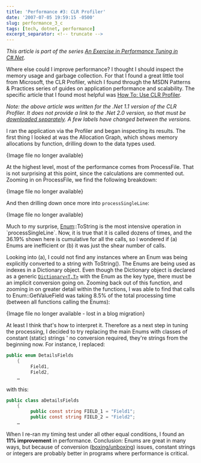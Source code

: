 ```yaml
---
title: 'Performance #3: CLR Profiler'
date: '2007-07-05 19:59:15 -0500'
slug: performance_3_c
tags: [tech, dotnet, performance]
excerpt_separator: <!-- truncate -->
---
```



_This article is part of the series <a href="/archive/2007/06/25/an_exercise_in/">
An Exercise in Performance Tuning in C#.Net</a>_.

Where else could I improve performance? I thought I should inspect the memory usage
and garbage collection. For that I found a great little tool from Microsoft, the
CLR Profiler, which I found through the MSDN Patterns &amp; Practices series of guides
on application performance and scalability. The specific article that I found most
helpful was <a href="http://msdn2.microsoft.com/en-us/library/ms979205.aspx">How To:
Use CLR Profiler</a>.

<!-- truncate -->

_Note: the above article was written for the .Net 1.1 version of the CLR Profiler.
It does not provide a link to the .Net 2.0 version, so that must be
[downloaded separately](http://www.microsoft.com/downloads/details.aspx?FamilyId=A362781C-3870-43BE-8926-862B40AA0CD0&amp;displaylang=en). A few labels have changed between the versions._

I ran the application via the Profiler and began inspecting its results. The first
thing I looked at was the Allocation Graph, which shows memory allocations by function,
drilling down to the data types used.

<p class="center">{Image file no longer available}</p>
<!--
<a href="http://www.safnet.com/writing/tech/archive/clr1.jpg" target="_blank">
<img src="http://www.safnet.com/writing/tech/archive/clr1_sm.jpg" width="600" height="133"
    border="1" alt="CLR 1" /></a>
-->

At the highest level, most of the performance comes from ProcessFile. That is not
surprising at this point, since the calculations are commented out. Zooming in on
ProcessFile, we find the following breakdown:

<p class="center">{Image file no longer available}</p>
<!--
<p style="text-align: center">
<img src="http://www.safnet.com/writing/tech/archive/clr2.jpg" width="418" height="337"
border="1" alt="CLR 2" />
-->

And then drilling down once more into `processSingleLine`:

<p class="center">{Image file no longer available}</p>
<!--
<p style="text-align: center">
<img src="http://www.safnet.com/writing/tech/archive/clr3.jpg" width="472" height="498"
border="1" alt="CLR 3" />
-->

Much to my surprise,  [Enum](http://msdn2.microsoft.com/en-us/library/sbbt4032(VS.80).aspx)::ToString
is the most intensive operation in `processSingleLine`. Now,
it is true that it is called dozens of times, and the 36.19% shown here is cumulative
for all the calls, so I wondered if (a) Enums are inefficient or (b) it was just
the shear number of calls.

Looking into (a), I could not find any instances where an Enum was being
explicitly converted to a string with ToString(). The Enums are being used as
indexes in a Dictionary object. Even though the Dictionary object is declared as
a generic
[`Dictionary<T,T>`](http://msdn2.microsoft.com/en-us/library/xfhwa508.aspx) with
the Enum as the key type, there must be an implicit conversion going on. Zooming
back out of this function, and zooming in on greater detail within the
functions, I was able to find that calls to Enum::GetValueField was taking 8.5%
of the total processing time (between all functions calling the Enums):

{Image file no longer available - lost in a blog migration}

At least I think that's how to interpret it. Therefore as a next step in tuning
the processing, I decided to try replacing the main Enums with classes of constant
(static) strings ' no conversion required, they're strings from the beginning
now. For instance, I replaced:

```csharp
public enum DetailsFields
    {
         Field1,
         Field2,
    …
```

with this:

```csharp
public class aDetailsFields
    {
         public const string FIELD_1 = "Field1";
         public const string FIELD_2 = "Field2";
    …
```

When I re-ran my timing test under all other equal conditions, I found an **11%
improvement** in performance. Conclusion: Enums are great in many ways, but
because of conversion ([boxing/unboxing](http://msdn2.microsoft.com/en-us/library/25z57t8s(vs.80).aspx))
issues, constant strings or integers are probably better in programs where
performance is critical.
